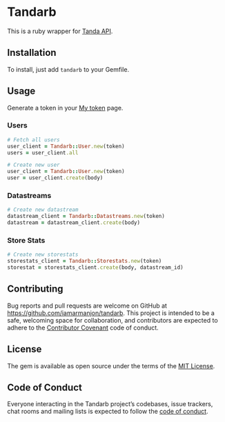 # Tandarb

This is a ruby wrapper for [Tanda API](https://my.tanda.co/api/v2/documentation).

## Installation

To install, just add `tandarb` to your Gemfile.

## Usage

Generate a token in your [My token](https://my.tanda.co/api/oauth/access_tokens) page.

### Users
```ruby
# Fetch all users
user_client = Tandarb::User.new(token)
users = user_client.all

# Create new user
user_client = Tandarb::User.new(token)
user = user_client.create(body)
```

### Datastreams
```ruby
# Create new datastream
datastream_client = Tandarb::Datastreams.new(token)
datastream = datastream_client.create(body)
```

### Store Stats
```ruby
# Create new storestats
storestats_client = Tandarb::Storestats.new(token)
storestat = storestats_client.create(body, datastream_id)
```

## Contributing

Bug reports and pull requests are welcome on GitHub at https://github.com/iamarmanjon/tandarb. This project is intended to be a safe, welcoming space for collaboration, and contributors are expected to adhere to the [Contributor Covenant](http://contributor-covenant.org) code of conduct.

## License

The gem is available as open source under the terms of the [MIT License](http://opensource.org/licenses/MIT).

## Code of Conduct

Everyone interacting in the Tandarb project’s codebases, issue trackers, chat rooms and mailing lists is expected to follow the [code of conduct](https://github.com/[USERNAME]/tandarb/blob/master/CODE_OF_CONDUCT.md).
